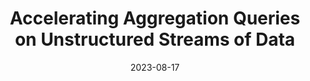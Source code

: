 ---
title: "Accelerating Aggregation Queries on Unstructured Streams of Data"
collection: publications
permalink: /publication/inquest
excerpt: 'Analysts and scientists are interested in querying streams of video, audio, and text to extract quantitative insights. For example, an urban planner may wish to measure congestion by querying the live feed from a traffic camera. Prior work has used deep neural networks (DNNs) to answer such queries in the batch setting. However, much of this work is not suited for the streaming setting because it requires access to the entire dataset before a query can be submitted or is specific to video. Thus, to the best of our knowledge, no prior work addresses the problem of efficiently answering queries over multiple modalities of streams. In this work we propose InQuest, a system for accelerating aggregation queries on unstructured streams of data with statistical guarantees on query accuracy. InQuest leverages inexpensive approximation models ("proxies") and sampling techniques to limit the execution of an expensive high-precision model (an "oracle") to a subset of the stream. It then uses the oracle predictions to compute an approximate query answer in real-time. We theoretically analyzed InQuest and show that the expected error of its query estimates converges on stationary streams at a rate inversely proportional to the oracle budget. We evaluated our algorithm on six real-world video and text datasets and show that InQuest achieves the same root mean squared error (RMSE) as two streaming baselines with up to 5.0x fewer oracle invocations. We further show that InQuest can achieve up to 1.9x lower RMSE at a fixed number of oracle invocations than a state-of-the-art batch setting algorithm.'
date: 2023-08-17
venue: 'VLDB'
paperurl: 'https://arxiv.org/pdf/2308.09157'
citation: 'Russo, Matthew; Hashimoto, Tatsunori; Kang, Daniel; Sun, Yi; Zaharia, Matei. (2023). &quot;Accelerating Aggregation Queries on Unstructured Streams of Data&quot; <i>VLDB</i>. 16(11).'
---
